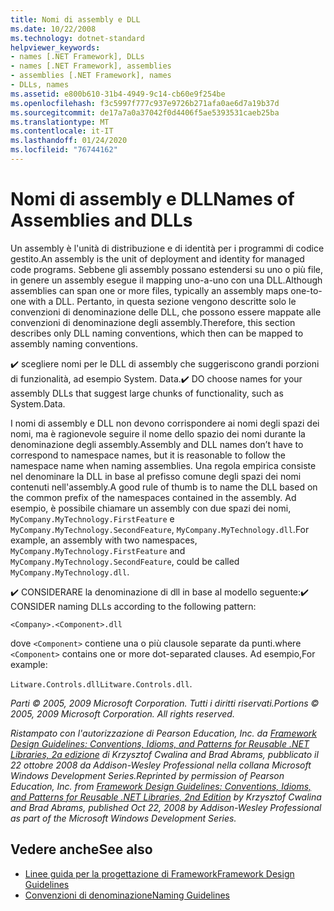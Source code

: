 ```yaml
---
title: Nomi di assembly e DLL
ms.date: 10/22/2008
ms.technology: dotnet-standard
helpviewer_keywords:
- names [.NET Framework], DLLs
- names [.NET Framework], assemblies
- assemblies [.NET Framework], names
- DLLs, names
ms.assetid: e800b610-31b4-4949-9c14-cb60e9f254be
ms.openlocfilehash: f3c5997f777c937e9726b271afa0ae6d7a19b37d
ms.sourcegitcommit: de17a7a0a37042f0d4406f5ae5393531caeb25ba
ms.translationtype: MT
ms.contentlocale: it-IT
ms.lasthandoff: 01/24/2020
ms.locfileid: "76744162"
---
```

# <a name="names-of-assemblies-and-dlls"></a><span data-ttu-id="0569a-102">Nomi di assembly e DLL</span><span class="sxs-lookup"><span data-stu-id="0569a-102">Names of Assemblies and DLLs</span></span>
<span data-ttu-id="0569a-103">Un assembly è l'unità di distribuzione e di identità per i programmi di codice gestito.</span><span class="sxs-lookup"><span data-stu-id="0569a-103">An assembly is the unit of deployment and identity for managed code programs.</span></span> <span data-ttu-id="0569a-104">Sebbene gli assembly possano estendersi su uno o più file, in genere un assembly esegue il mapping uno-a-uno con una DLL.</span><span class="sxs-lookup"><span data-stu-id="0569a-104">Although assemblies can span one or more files, typically an assembly maps one-to-one with a DLL.</span></span> <span data-ttu-id="0569a-105">Pertanto, in questa sezione vengono descritte solo le convenzioni di denominazione delle DLL, che possono essere mappate alle convenzioni di denominazione degli assembly.</span><span class="sxs-lookup"><span data-stu-id="0569a-105">Therefore, this section describes only DLL naming conventions, which then can be mapped to assembly naming conventions.</span></span>

 <span data-ttu-id="0569a-106">✔️ scegliere nomi per le DLL di assembly che suggeriscono grandi porzioni di funzionalità, ad esempio System. Data.</span><span class="sxs-lookup"><span data-stu-id="0569a-106">✔️ DO choose names for your assembly DLLs that suggest large chunks of functionality, such as System.Data.</span></span>

 <span data-ttu-id="0569a-107">I nomi di assembly e DLL non devono corrispondere ai nomi degli spazi dei nomi, ma è ragionevole seguire il nome dello spazio dei nomi durante la denominazione degli assembly.</span><span class="sxs-lookup"><span data-stu-id="0569a-107">Assembly and DLL names don’t have to correspond to namespace names, but it is reasonable to follow the namespace name when naming assemblies.</span></span> <span data-ttu-id="0569a-108">Una regola empirica consiste nel denominare la DLL in base al prefisso comune degli spazi dei nomi contenuti nell'assembly.</span><span class="sxs-lookup"><span data-stu-id="0569a-108">A good rule of thumb is to name the DLL based on the common prefix of the namespaces contained in the assembly.</span></span> <span data-ttu-id="0569a-109">Ad esempio, è possibile chiamare un assembly con due spazi dei nomi, `MyCompany.MyTechnology.FirstFeature` e `MyCompany.MyTechnology.SecondFeature`, `MyCompany.MyTechnology.dll`.</span><span class="sxs-lookup"><span data-stu-id="0569a-109">For example, an assembly with two namespaces, `MyCompany.MyTechnology.FirstFeature` and `MyCompany.MyTechnology.SecondFeature`, could be called `MyCompany.MyTechnology.dll`.</span></span>

 <span data-ttu-id="0569a-110">✔️ CONSIDERARE la denominazione di dll in base al modello seguente:</span><span class="sxs-lookup"><span data-stu-id="0569a-110">✔️ CONSIDER naming DLLs according to the following pattern:</span></span>

 `<Company>.<Component>.dll`

 <span data-ttu-id="0569a-111">dove `<Component>` contiene una o più clausole separate da punti.</span><span class="sxs-lookup"><span data-stu-id="0569a-111">where `<Component>` contains one or more dot-separated clauses.</span></span> <span data-ttu-id="0569a-112">Ad esempio,</span><span class="sxs-lookup"><span data-stu-id="0569a-112">For example:</span></span>

 <span data-ttu-id="0569a-113">`Litware.Controls.dll`</span><span class="sxs-lookup"><span data-stu-id="0569a-113">`Litware.Controls.dll`.</span></span>

 <span data-ttu-id="0569a-114">*Parti © 2005, 2009 Microsoft Corporation. Tutti i diritti riservati.*</span><span class="sxs-lookup"><span data-stu-id="0569a-114">*Portions © 2005, 2009 Microsoft Corporation. All rights reserved.*</span></span>

 <span data-ttu-id="0569a-115">*Ristampato con l'autorizzazione di Pearson Education, Inc. da [Framework Design Guidelines: Conventions, Idioms, and Patterns for Reusable .NET Libraries, 2a edizione](https://www.informit.com/store/framework-design-guidelines-conventions-idioms-and-9780321545619) di Krzysztof Cwalina and Brad Abrams, pubblicato il 22 ottobre 2008 da Addison-Wesley Professional nella collana Microsoft Windows Development Series.*</span><span class="sxs-lookup"><span data-stu-id="0569a-115">*Reprinted by permission of Pearson Education, Inc. from [Framework Design Guidelines: Conventions, Idioms, and Patterns for Reusable .NET Libraries, 2nd Edition](https://www.informit.com/store/framework-design-guidelines-conventions-idioms-and-9780321545619) by Krzysztof Cwalina and Brad Abrams, published Oct 22, 2008 by Addison-Wesley Professional as part of the Microsoft Windows Development Series.*</span></span>

## <a name="see-also"></a><span data-ttu-id="0569a-116">Vedere anche</span><span class="sxs-lookup"><span data-stu-id="0569a-116">See also</span></span>

- [<span data-ttu-id="0569a-117">Linee guida per la progettazione di Framework</span><span class="sxs-lookup"><span data-stu-id="0569a-117">Framework Design Guidelines</span></span>](../../../docs/standard/design-guidelines/index.md)
- [<span data-ttu-id="0569a-118">Convenzioni di denominazione</span><span class="sxs-lookup"><span data-stu-id="0569a-118">Naming Guidelines</span></span>](../../../docs/standard/design-guidelines/naming-guidelines.md)
